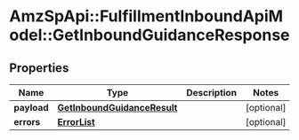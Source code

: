 # AmzSpApi::FulfillmentInboundApiModel::GetInboundGuidanceResponse

## Properties
Name | Type | Description | Notes
------------ | ------------- | ------------- | -------------
**payload** | [**GetInboundGuidanceResult**](GetInboundGuidanceResult.md) |  | [optional] 
**errors** | [**ErrorList**](ErrorList.md) |  | [optional] 

